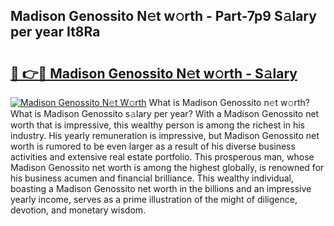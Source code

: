 ## Madison Genossito N𝚎t w𝚘rth - Part-7p9 S𝚊lary per year It8Ra

# <h2><a href="http://gc3hs6.nevu.top/?p=Madison+Genossito">🔗 👉🔴 Madison Genossito N𝚎t w𝚘rth - S𝚊lary</a></h2>

[![Madison Genossito N𝚎t W𝚘rth](https://i.imgur.com/Oavwk0R.jpeg)](http://gc3hs6.nevu.top/?p=Madison+Genossito)
What is Madison Genossito n𝚎t w𝚘rth? What is Madison Genossito s𝚊lary per year?
With a Madison Genossito net worth that is impressive, this wealthy person is among the richest in his industry. His yearly remuneration is impressive, but Madison Genossito net worth is rumored to be even larger as a result of his diverse business activities and extensive real estate portfolio. This prosperous man, whose Madison Genossito net worth is among the highest globally, is renowned for his business acumen and financial brilliance. This wealthy individual, boasting a Madison Genossito net worth in the billions and an impressive yearly income, serves as a prime illustration of the might of diligence, devotion, and monetary wisdom.
